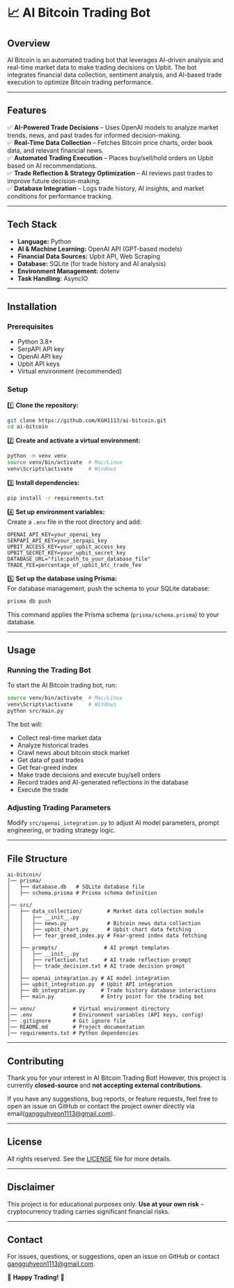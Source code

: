 # 📈 AI Bitcoin Trading Bot  

## Overview  
AI Bitcoin is an automated trading bot that leverages AI-driven analysis and real-time market data to make trading decisions on Upbit. The bot integrates financial data collection, sentiment analysis, and AI-based trade execution to optimize Bitcoin trading performance.  

---

## Features  

✅ **AI-Powered Trade Decisions** – Uses OpenAI models to analyze market trends, news, and past trades for informed decision-making.  
✅ **Real-Time Data Collection** – Fetches Bitcoin price charts, order book data, and relevant financial news.  
✅ **Automated Trading Execution** – Places buy/sell/hold orders on Upbit based on AI recommendations.  
✅ **Trade Reflection & Strategy Optimization** – AI reviews past trades to improve future decision-making.  
✅ **Database Integration** – Logs trade history, AI insights, and market conditions for performance tracking.  

---

## Tech Stack  

- **Language:** Python  
- **AI & Machine Learning:** OpenAI API (GPT-based models)  
- **Financial Data Sources:** Upbit API, Web Scraping  
- **Database:** SQLite (for trade history and AI analysis)  
- **Environment Management:** dotenv  
- **Task Handling:** AsyncIO  

---

## Installation  

### Prerequisites  

- Python 3.8+  
- SerpAPI API key  
- OpenAI API key  
- Upbit API keys  
- Virtual environment (recommended)  

### Setup  

1️⃣ **Clone the repository:**  
```sh
git clone https://github.com/KGH1113/ai-bitcoin.git
cd ai-bitcoin
```

2️⃣ **Create and activate a virtual environment:**  
```sh
python -m venv venv
source venv/bin/activate  # Mac/Linux
venv\Scripts\activate     # Windows
```

3️⃣ **Install dependencies:**  
```sh
pip install -r requirements.txt
```

4️⃣ **Set up environment variables:**  
Create a `.env` file in the root directory and add:  
```
OPENAI_API_KEY=your_openai_key
SERPAPI_API_KEY=your_serpapi_key
UPBIT_ACCESS_KEY=your_upbit_access_key
UPBIT_SECRET_KEY=your_upbit_secret_key
DATABASE_URL="file:path_to_your_database_file"
TRADE_FEE=percentage_of_upbit_btc_trade_fee
```

5️⃣ **Set up the database using Prisma:**  
For database management, push the schema to your SQLite database:  
```sh
prisma db push
```
This command applies the Prisma schema (`prisma/schema.prisma`) to your database.

---

## Usage  

### Running the Trading Bot  

To start the AI Bitcoin trading bot, run:  
```sh
source venv/bin/activate  # Mac/Linux
venv\Scripts\activate     # Windows
python src/main.py
```
The bot will:  
- Collect real-time market data  
- Analyze historical trades  
- Crawl news about bitcoin stock market  
- Get data of past trades  
- Get fear-greed index
- Make trade decisions and execute buy/sell orders  
- Record trades and AI-generated reflections in the database  
- Execute the trade  

### Adjusting Trading Parameters  

Modify `src/openai_integration.py` to adjust AI model parameters, prompt engineering, or trading strategy logic.  

---

## File Structure  

```
ai-bitcoin/
│── prisma/
│   ├── database.db   # SQLite database file  
│   ├── schema.prisma # Prisma schema definition  
│
│── src/
│   ├── data_collection/        # Market data collection module  
│   │   ├── __init__.py  
│   │   ├── news.py             # Bitcoin news data collection  
│   │   ├── upbit_chart.py      # Upbit chart data fetching  
│   │   ├── fear_greed_index.py # Fear-greed index data fetching  
│   │  
│   ├── prompts/               # AI prompt templates  
│   │   ├── __init__.py  
│   │   ├── reflection.txt     # AI trade reflection prompt  
│   │   ├── trade_decision.txt # AI trade decision prompt  
│   │  
│   ├── openai_integration.py # AI model integration  
│   ├── upbit_integration.py  # Upbit API integration  
│   ├── db_integration.py     # Trade history database interactions  
│   ├── main.py               # Entry point for the trading bot  
│
│── venv/            # Virtual environment directory  
│── .env             # Environment variables (API keys, config)  
│── .gitignore       # Git ignore file  
│── README.md        # Project documentation  
│── requirements.txt # Python dependencies  
```

---

## Contributing  

Thank you for your interest in AI Bitcoin Trading Bot! However, this project is currently **closed-source** and **not accepting external contributions**.  

If you have any suggestions, bug reports, or feature requests, feel free to open an issue on GitHub or contact the project owner directly via email(<gangguhyeon1113@gmail.com>).  

---

## License  

All rights reserved. See the [LICENSE](LICENSE.txt) file for more details.

---

## Disclaimer  

This project is for educational purposes only. **Use at your own risk** – cryptocurrency trading carries significant financial risks.  

---

## Contact  

For issues, questions, or suggestions, open an issue on GitHub or contact <gangguhyeon1113@gmail.com>.  

🚀 **Happy Trading!** 🚀  